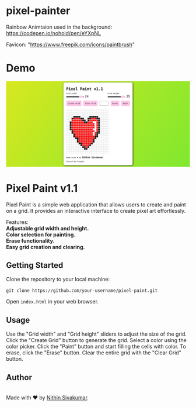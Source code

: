 # pixel-painter

Rainbow Animtaion used in the background: https://codepen.io/nohoid/pen/eYXpNL

Favicon: "https://www.freepik.com/icons/paintbrush"

# Demo
![Demo Image](https://github.com/nithin-sivakumar/pixel-painter/blob/main/res/demo.png?raw=true)

# Pixel Paint v1.1
Pixel Paint is a simple web application that allows users to create and paint on a grid. It provides an interactive interface to create pixel art effortlessly.

Features:
<br>**Adjustable grid width and height.**
<br>**Color selection for painting.**
<br>**Erase functionality.**
<br>**Easy grid creation and clearing.**

## Getting Started
Clone the repository to your local machine:
```
git clone https://github.com/your-username/pixel-paint.git
```
Open `index.html` in your web browser.

## Usage
Use the "Grid width" and "Grid height" sliders to adjust the size of the grid.
Click the "Create Grid" button to generate the grid.
Select a color using the color picker.
Click the "Paint" button and start filling the cells with color.
To erase, click the "Erase" button.
Clear the entire grid with the "Clear Grid" button.

## Author
<br>Made with ❤️ by [Nithin Sivakumar](https://github.com/nithin-sivakumar/).
